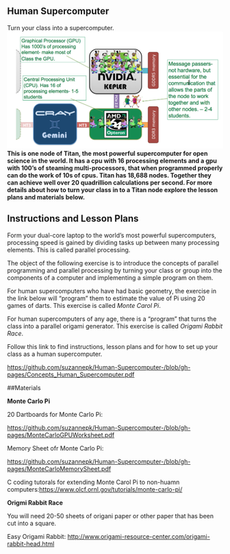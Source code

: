 ## Human Supercomputer
Turn your class into a supercomputer.
![Titan Node](https://github.com/suzannepk/Human-Supercomputer-/blob/gh-pages/HumanComputer.png)
**This is one node of Titan, the most powerful supercomputer for open science in the world. It has a cpu with 16 processing elements and a gpu with 100’s of steaming multi-processors, that when programmed properly can do the work of 10s of cpus. Titan has 18,688 nodes. Together they can achieve well over 20 quadrillion calculations per second. For more details about how to turn your class in to a Titan node explore the lesson plans and materials below.**

## Instructions and Lesson Plans
Form your dual-core laptop to the world’s most powerful supercomputers, processing speed is gained by dividing tasks up between many processing elements. This is called parallel processing. 

The object of the following exercise is to introduce the concepts of parallel programming and parallel processing by turning your class or group 
into the components of a computer and implementing a simple program on them. 

For human supercomputers who have had basic geometry, the exercise in the link below will “program” them to estimate the value of Pi using 20 games of darts. This exercise is called *Monte Carol Pi*.

For human supercomputers of any age, there is a “program” that turns the class into a parallel origami generator. This exercise is called *Origami Rabbit Race*.

Follow this link to find instructions, lesson plans and for how to set up your class as a human supercomputer. 

https://github.com/suzannepk/Human-Supercomputer-/blob/gh-pages/Concepts_Human_Supercomputer.pdf

##Materials 

**Monte Carlo Pi**

20 Dartboards for Monte Carlo Pi:

https://github.com/suzannepk/Human-Supercomputer-/blob/gh-pages/MonteCarloGPUWorksheet.pdf

Memory Sheet ofr Monte Carlo Pi:

https://github.com/suzannepk/Human-Supercomputer-/blob/gh-pages/MonteCarloMemorySheet.pdf

C coding tutorals for extending Monte Carol Pi to non-huamn computers:https://www.olcf.ornl.gov/tutorials/monte-carlo-pi/

**Origmi Rabbit Race**

You will need 20-50 sheets of origani paper or other paper that has been cut into a square. 

Easy Origami Rabbit: http://www.origami-resource-center.com/origami-rabbit-head.html


